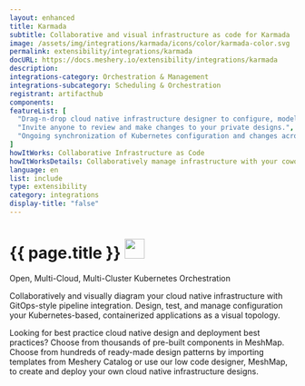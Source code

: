 ```yaml
---
layout: enhanced
title: Karmada
subtitle: Collaborative and visual infrastructure as code for Karmada
image: /assets/img/integrations/karmada/icons/color/karmada-color.svg
permalink: extensibility/integrations/karmada
docURL: https://docs.meshery.io/extensibility/integrations/karmada
description: 
integrations-category: Orchestration & Management
integrations-subcategory: Scheduling & Orchestration
registrant: artifacthub
components: 
featureList: [
  "Drag-n-drop cloud native infrastructure designer to configure, model, and deploy your workloads.",
  "Invite anyone to review and make changes to your private designs.",
  "Ongoing synchronization of Kubernetes configuration and changes across any number of clusters."
]
howItWorks: Collaborative Infrastructure as Code
howItWorksDetails: Collaboratively manage infrastructure with your coworkers synchronously sharing the same designs.Deploy workloads: When deploying workloads, you can request that scheduling constraints be met to direct which nodes Karpenter provisions for those workloads. 
language: en
list: include
type: extensibility
category: integrations
display-title: "false"
---
```

<h1>{{ page.title }} <img src="{{ page.image }}" style="width: 35px; height: 35px;" /></h1>

<p>
Open, Multi-Cloud, Multi-Cluster Kubernetes Orchestration
</p>
<p>
    Collaboratively and visually diagram your cloud native infrastructure with GitOps-style pipeline integration. Design, test, and manage configuration your Kubernetes-based, containerized applications as a visual topology.
</p>
<p>
    Looking for best practice cloud native design and deployment best practices? Choose from thousands of pre-built components in MeshMap. Choose from hundreds of ready-made design patterns by importing templates from Meshery Catalog or use our low code designer, MeshMap, to create and deploy your own cloud native infrastructure designs.
</p>
